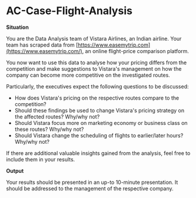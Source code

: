# AC-Case-Flight-Analysis

**Situation**

You are the Data Analysis team of Vistara Airlines, an Indian airline. Your team has scraped data from [https://www.easemytrip.com](https://www.easemytrip.com/), an online flight-price comparison platform.

You now want to use this data to analyse how your pricing differs from the competition and make suggestions to Vistara's management on how the company can become more competitive on the investigated routes.

Particularly, the executives expect the following questions to be discussed:

- How does Vistara's pricing on the respective routes compare to the competition?
- Should these findings be used to change Vistara's pricing strategy on the affected routes? Why/why not?
- Should Vistara focus more on marketing economy or business class on these routes? Why/why not?
- Should Vistara change the scheduling of flights to earlier/later hours? Why/why not?

If there are additional valuable insights gained from the analysis, feel free to include them in your results.

**Output**

Your results should be presented in an up-to 10-minute presentation. It should be addressed to the management of the respective company.
